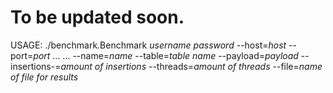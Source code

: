 # To be updated soon.
USAGE: ./benchmark.Benchmark *username* *password* --host=*host* --port=*port* ...
       ... --name=*name* --table=*table name* --payload=*payload* --insertions-=*amount of insertions* --threads=*amount of threads* --file=*name of file for results*
